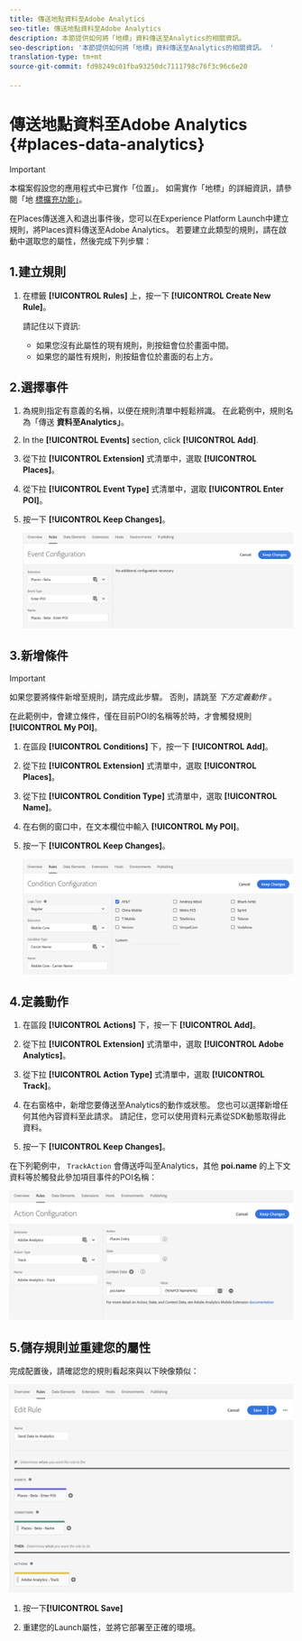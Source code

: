 ```yaml
---
title: 傳送地點資料至Adobe Analytics
seo-title: 傳送地點資料至Adobe Analytics
description: 本節提供如何將「地標」資料傳送至Analytics的相關資訊。
seo-description: '本節提供如何將「地標」資料傳送至Analytics的相關資訊。 '
translation-type: tm+mt
source-git-commit: fd98249c01fba93250dc7111798c76f3c96c6e20

---
```



# 傳送地點資料至Adobe Analytics {#places-data-analytics}


>[!IMPORTANT]
>
>本檔案假設您的應用程式中已實作「位置」。 如需實作「地標」的詳細資訊，請參閱「地 [標擴充功能」](/help/places-ext-aep-sdks/places-extension/places-extension.md)。

在Places傳送進入和退出事件後，您可以在Experience Platform Launch中建立規則，將Places資料傳送至Adobe Analytics。 若要建立此類型的規則，請在啟動中選取您的屬性，然後完成下列步驟：

## 1.建立規則

1. 在標籤 **[!UICONTROL Rules]** 上，按一下 **[!UICONTROL Create New Rule]**。

   請記住以下資訊:

   * 如果您沒有此屬性的現有規則，則按鈕會位於畫面中間。
   * 如果您的屬性有規則，則按鈕會位於畫面的右上方。

## 2.選擇事件

1. 為規則指定有意義的名稱，以便在規則清單中輕鬆辨識。 在此範例中，規則名為「傳送 **資料至Analytics」**。

2. In the **[!UICONTROL Events]** section, click **[!UICONTROL Add]**.

3. 從下拉 **[!UICONTROL Extension]** 式清單中，選取 **[!UICONTROL Places]**。

4. 從下拉 **[!UICONTROL Event Type]** 式清單中，選取 **[!UICONTROL Enter POI]**。

5. 按一下 **[!UICONTROL Keep Changes]**。

   !["選擇事件"](/help/assets/pt-selectEvent.png)


## 3.新增條件

>[!IMPORTANT]
>
>如果您要將條件新增至規則，請完成此步驟。 否則，請跳至 *下方定義動作* 。


在此範例中，會建立條件，僅在目前POI的名稱等於時，才會觸發規則 **[!UICONTROL My POI]**。

1. 在區段 **[!UICONTROL Conditions]** 下，按一下 **[!UICONTROL Add]**。

2. 從下拉 **[!UICONTROL Extension]** 式清單中，選取 **[!UICONTROL Places]**。

3. 從下拉 **[!UICONTROL Condition Type]** 式清單中，選取 **[!UICONTROL Name]**。

4. 在右側的窗口中，在文本欄位中輸入 **[!UICONTROL My POI]**。

5. 按一下 **[!UICONTROL Keep Changes]**。

   !["設定條件"](/help/assets/ad-setCondition.png)


## 4.定義動作

1. 在區段 **[!UICONTROL Actions]** 下，按一下 **[!UICONTROL Add]**。

2. 從下拉 **[!UICONTROL Extension]** 式清單中，選取 **[!UICONTROL Adobe Analytics]**。

3. 從下拉 **[!UICONTROL Action Type]** 式清單中，選取 **[!UICONTROL Track]**。

4. 在右窗格中，新增您要傳送至Analytics的動作或狀態。 您也可以選擇新增任何其他內容資料至此請求。 請記住，您可以使用資料元素從SDK動態取得此資料。

5. 按一下 **[!UICONTROL Keep Changes]**。

在下列範例中， `TrackAction` 會傳送呼叫至Analytics，其他 **poi.name** 的上下文資料等於觸發此參加項目事件的POI名稱：

!["設定動作"](/help/assets/pt-setAction.png)

## 5.儲存規則並重建您的屬性

完成配置後，請確認您的規則看起來與以下映像類似：

!["規則已建立"](/help/assets/pt-ruleComplete.png)


1. 按一下&#x200B;**[!UICONTROL Save]**

2. 重建您的Launch屬性，並將它部署至正確的環境。

